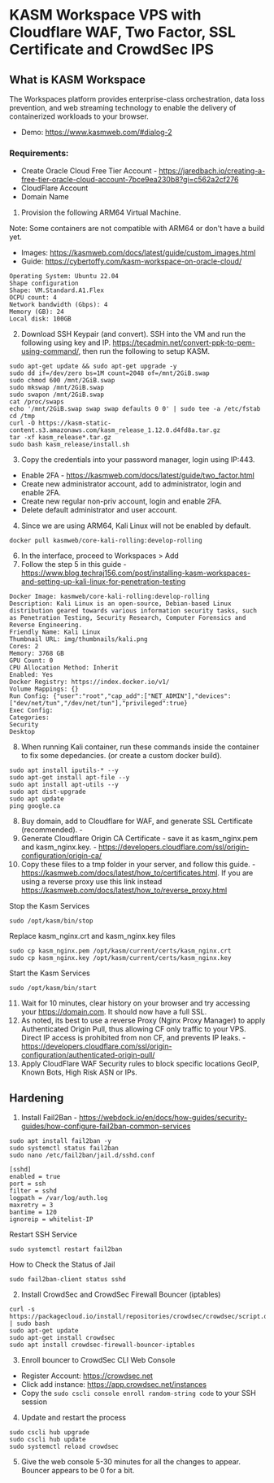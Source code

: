 # KASM Workspace VPS with Cloudflare WAF, Two Factor, SSL Certificate and CrowdSec IPS

## What is KASM Workspace
The Workspaces platform provides enterprise-class orchestration, data loss prevention, and web streaming technology to enable the delivery of containerized workloads to your browser.
- Demo: https://www.kasmweb.com/#dialog-2

### Requirements: 
- Create Oracle Cloud Free Tier Account - https://jaredbach.io/creating-a-free-tier-oracle-cloud-account-7bce9ea230b8?gi=c562a2cf276
- CloudFlare Account
- Domain Name

1. Provision the following ARM64 Virtual Machine.

Note: Some containers are not compatible with ARM64 or don't have a build yet.
- Images: https://kasmweb.com/docs/latest/guide/custom_images.html
- Guide: https://cybertoffy.com/kasm-workspace-on-oracle-cloud/

```
Operating System: Ubuntu 22.04
Shape configuration
Shape: VM.Standard.A1.Flex
OCPU count: 4
Network bandwidth (Gbps): 4
Memory (GB): 24
Local disk: 100GB
```

2. Download SSH Keypair (and convert). SSH into the VM and run the following using key and IP.
https://tecadmin.net/convert-ppk-to-pem-using-command/, then run the following to setup KASM.
```
sudo apt-get update && sudo apt-get upgrade -y
sudo dd if=/dev/zero bs=1M count=2048 of=/mnt/2GiB.swap
sudo chmod 600 /mnt/2GiB.swap
sudo mkswap /mnt/2GiB.swap
sudo swapon /mnt/2GiB.swap
cat /proc/swaps
echo '/mnt/2GiB.swap swap swap defaults 0 0' | sudo tee -a /etc/fstab
cd /tmp
curl -O https://kasm-static-content.s3.amazonaws.com/kasm_release_1.12.0.d4fd8a.tar.gz
tar -xf kasm_release*.tar.gz
sudo bash kasm_release/install.sh
```

3. Copy the credentials into your password manager, login using IP:443. 

- Enable 2FA - https://kasmweb.com/docs/latest/guide/two_factor.html
- Create new administrator account, add to administrator, login and enable 2FA.
- Create new regular non-priv account, login and enable 2FA.
- Delete default administrator and user account.


4. Since we are using ARM64, Kali Linux will not be enabled by default. 
```
docker pull kasmweb/core-kali-rolling:develop-rolling
```
6. In the interface, proceed to Workspaces > Add
7. Follow the step 5 in this guide - https://www.blog.techraj156.com/post/installing-kasm-workspaces-and-setting-up-kali-linux-for-penetration-testing
```
Docker Image: kasmweb/core-kali-rolling:develop-rolling
Description: Kali Linux is an open-source, Debian-based Linux distribution geared towards various information security tasks, such as Penetration Testing, Security Research, Computer Forensics and Reverse Engineering.
Friendly Name: Kali Linux
Thumbnail URL: img/thumbnails/kali.png
Cores: 2
Memory: 3768 GB
GPU Count: 0
CPU Allocation Method: Inherit
Enabled: Yes
Docker Registry: https://index.docker.io/v1/
Volume Mappings: {}
Run Config: {"user":"root","cap_add":["NET_ADMIN"],"devices":["dev/net/tun","/dev/net/tun"],"privileged":true}
Exec Config: 
Categories: 
Security
Desktop
```
8. When running Kali container, run these commands inside the container to fix some depedancies. (or create a custom docker build).

```
sudo apt install iputils-* --y 
sudo apt-get install apt-file --y 
sudo apt install apt-utils --y
sudo apt dist-upgrade
sudo apt update
ping google.ca
```

8. Buy domain, add to Cloudflare for WAF, and generate SSL Certificate (recommended). -
9. Generate Cloudflare Origin CA Certificate - save it as kasm_nginx.pem and kasm_nginx.key. - https://developers.cloudflare.com/ssl/origin-configuration/origin-ca/
10. Copy these files to a tmp folder in your server, and follow this guide. - https://kasmweb.com/docs/latest/how_to/certificates.html. If you are using a reverse proxy use this link instead https://kasmweb.com/docs/latest/how_to/reverse_proxy.html

Stop the Kasm Services
```
sudo /opt/kasm/bin/stop
```
Replace kasm_nginx.crt and kasm_nginx.key files
```
sudo cp kasm_nginx.pem /opt/kasm/current/certs/kasm_nginx.crt
sudo cp kasm_nginx.key /opt/kasm/current/certs/kasm_nginx.key
```
Start the Kasm Services
```
sudo /opt/kasm/bin/start
```
11. Wait for 10 minutes, clear history on your browser and try accessing your https://domain.com. It should now have a full SSL. 
12. As noted, its best to use a reverse Proxy (Nginx Proxy Manager) to apply Authenticated Origin Pull, thus allowing CF only traffic to your VPS. Direct IP access is prohibited from non CF, and prevents IP leaks. - https://developers.cloudflare.com/ssl/origin-configuration/authenticated-origin-pull/
13. Apply CloudFlare WAF Security rules to block specific locations GeoIP, Known Bots, High Risk ASN or IPs.

## Hardening
1. Install Fail2Ban - https://webdock.io/en/docs/how-guides/security-guides/how-configure-fail2ban-common-services
```
sudo apt install fail2ban -y
sudo systemctl status fail2ban
sudo nano /etc/fail2ban/jail.d/sshd.conf
```

```
[sshd]
enabled = true
port = ssh
filter = sshd
logpath = /var/log/auth.log
maxretry = 3
bantime = 120
ignoreip = whitelist-IP
````
Restart SSH Service
```
sudo systemctl restart fail2ban
```
How to Check the Status of Jail
```
sudo fail2ban-client status sshd
```

2. Install CrowdSec and CrowdSec Firewall Bouncer (iptables)
```
curl -s https://packagecloud.io/install/repositories/crowdsec/crowdsec/script.deb.sh | sudo bash
sudo apt-get update
sudo apt-get install crowdsec
sudo apt install crowdsec-firewall-bouncer-iptables
```

3. Enroll bouncer to CrowdSec CLI Web Console
- Register Account: https://crowdsec.net
- Click add instance: https://app.crowdsec.net/instances
- Copy the ```sudo cscli console enroll random-string code``` to your SSH session

4. Update and restart the process
```
sudo cscli hub upgrade
sudo cscli hub update
sudo systemctl reload crowdsec
```

5. Give the web console 5-30 minutes for all the changes to appear. Bouncer appears to be 0 for a bit.
